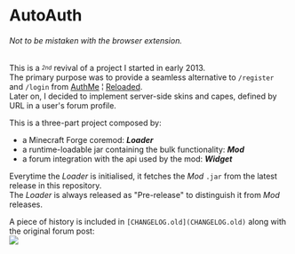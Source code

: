 # AutoAuth
###### _Not to be mistaken with the browser extension._

This is a <sup><sub>_2nd_</sub></sup> revival of a project I started in early 2013.  
The primary purpose was to provide a seamless alternative to `/register` and `/login` from [AuthMe](https://dev.bukkit.org/projects/authme) ¦ [Reloaded](https://dev.bukkit.org/projects/authme-reloaded).  
Later on, I decided to implement server-side skins and capes, defined by URL in a user's forum profile.

This is a three-part project composed by:
- a Minecraft Forge coremod: ___Loader___
- a runtime-loadable jar containing the bulk functionality: ___Mod___
- a forum integration with the api used by the mod: ___Widget___

Everytime the _Loader_ is initialised, it fetches the _Mod_ `.jar` from the latest release in this repository.  
The _Loader_ is always released as "Pre-release" to distinguish it from _Mod_ releases.

A piece of history is included in `[CHANGELOG.old](CHANGELOG.old)` along with the original forum post:  
![](https://cloud.githubusercontent.com/assets/6282023/25702435/e0de5cca-30c8-11e7-9d48-9a31fb731979.png)
